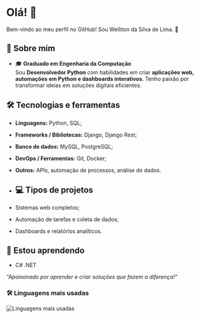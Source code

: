 <!--
## Hi there 👋

<!--
**wellitondasilvadelima/wellitondasilvadelima** is a ✨ _special_ ✨ repository because its `README.md` (this file) appears on your GitHub profile.

Here are some ideas to get you started:

- 🔭 I’m currently working on ...
- 🌱 I’m currently learning ...
- 👯 I’m looking to collaborate on ...
- 🤔 I’m looking for help with ...
- 💬 Ask me about ...
- 📫 How to reach me: ...
- 😄 Pronouns: ...
- ⚡ Fun fact: ...

Welcome to my GitHub profile! I'm Welliton da Silva de Lima, a passionate developer who loves technology, football, and gaming. 🚀  

## 🌟 About Me  
- 🎓 **Computer Engineer graduate**  
- ⚽ Football enthusiast  
- 🎮 Gamer in my free time  
- 🌱 Currently learning **HTML, CSS and JavaScript**  

## 🔧 Skills  
- **Programming Languages:** Python, C++  
- **Web Development:** HTML, CSS, JavaScript  
- **Databases:** MySQL, MongoDB  
- **Tools:** Git, VS Code

  ## 📈 GitHub Stats  
![GitHub Stats](https://github-readme-stats.vercel.app/api?username=yourusername&show_icons=true&theme=radical)  
![Top Languages](https://github-readme-stats.vercel.app/api/top-langs/?username=yourusername&layout=compact&theme=radical)  

## 📫 Contact Me  
- 💼 [LinkedIn](https://linkedin.com/in/yourprofile)  
- 📧 Email: your.email@example.com  

---

⭐ Feel free to explore my repositories and connect with me. Let's build something amazing together! 😊
-->

# Olá! 👋  
Bem-vindo ao meu perfil no GitHub! Sou Welliton da Silva de Lima. 🚀  

## 🌟 Sobre mim  
- 🎓 **Graduado em Engenharia da Computação**  
Sou **Desenvolvedor Python** com habilidades em criar **aplicações web, automações em Python e dashboards interativos**. Tenho paixão por transformar ideias em soluções digitais eficientes.

## 🛠 Tecnologias e ferramentas
- **Linguagens:** Python, SQL;  
- **Frameworks / Bibliotecas:** Django, Django Rest;  
- **Banco de dados:** MySQL, PostgreSQL; 
- **DevOps / Ferramentas:** Git, Docker;  
- **Outros:** APIs, automação de processos, análise de dados.

- ## 💻 Tipos de projetos
- Sistemas web completos;
- Automação de tarefas e coleta de dados;
- Dashboards e relatórios analíticos.

## 🌱 Estou aprendendo
- C# .NET
 
*"Apaixonado por aprender e criar soluções que fazem a diferença!"* 
<!--
### 📈 GitHub Stats
![Estatísticas do GitHub](https://github-readme-stats.vercel.app/api?username=wellitondasilvadelima&show_icons=true&theme=dracula)
-->
### 🛠️ Linguagens mais usadas
![Linguagens mais usadas](https://github-readme-stats.vercel.app/api/top-langs/?username=wellitondasilvadelima&layout=compact&langs_count=8&theme=dracula)

<!--### 🚀 Perfil GitHub Metrics
![Metrics](https://metrics.lecoq.io/wellitondasilvadelima)
-->
